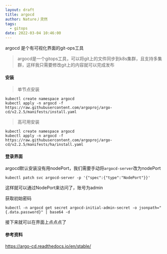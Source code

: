 ```yaml
---
layout: draft
title: argocd
author: Nature丿灵然
tags:
  - gitops
date: 2022-03-04 10:46:00
---
```

argocd 是个有可视化界面的git-ops工具

<!--more-->

> argocd是一个gitops工具，可以将git上的文件同步到k8s集群，且支持多集群，这样我只需要修改git上的内容就可以完成发布

#### 安装

> 单节点安装

```shell
kubectl create namespace argocd
kubectl apply -n argocd -f https://raw.githubusercontent.com/argoproj/argo-cd/v2.2.5/manifests/install.yaml
```

> 高可用安装

```shell
kubectl create namespace argocd
kubectl apply -n argocd -f https://raw.githubusercontent.com/argoproj/argo-cd/v2.2.5/manifests/ha/install.yaml
```

#### 登录界面

argocd默认安装没有用nodePort，我们需要手动将`argocd-server`改为nodePort

```shell
kubectl patch svc argocd-server -p '{"spec":{"type":"NodePort"}}'
```

这样就可以通过NodePort来访问了，账号为admin

获取初始密码

```shell
kubectl -n argocd get secret argocd-initial-admin-secret -o jsonpath="{.data.password}" | base64 -d
```

接下来就可以在界面上点点点了

#### 参考资料

<https://argo-cd.readthedocs.io/en/stable/>
